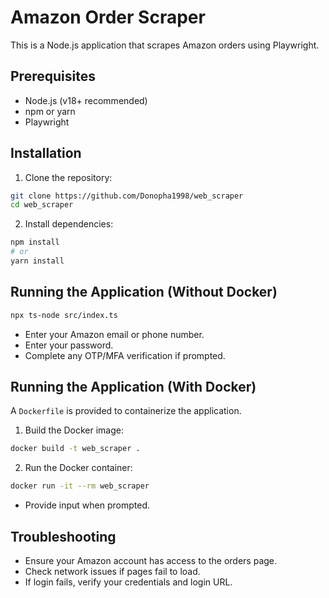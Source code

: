 # Amazon Order Scraper

This is a Node.js application that scrapes Amazon orders using Playwright.

## Prerequisites

- Node.js (v18+ recommended)
- npm or yarn
- Playwright

## Installation

1. Clone the repository:

```bash
git clone https://github.com/Donopha1998/web_scraper
cd web_scraper
```

2. Install dependencies:

```bash
npm install
# or
yarn install
```


## Running the Application (Without Docker)

```bash
npx ts-node src/index.ts
```

- Enter your Amazon email or phone number.
- Enter your password.
- Complete any OTP/MFA verification if prompted.

## Running the Application (With Docker)

A `Dockerfile` is provided to containerize the application.

1. Build the Docker image:

```bash
docker build -t web_scraper .
```

2. Run the Docker container:

```bash
docker run -it --rm web_scraper
```

- Provide input when prompted.

## Troubleshooting

- Ensure your Amazon account has access to the orders page.
- Check network issues if pages fail to load.
- If login fails, verify your credentials and login URL.


